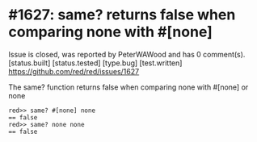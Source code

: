 
#1627: same? returns false when comparing none with #[none]
================================================================================
Issue is closed, was reported by PeterWAWood and has 0 comment(s).
[status.built] [status.tested] [type.bug] [test.written]
<https://github.com/red/red/issues/1627>

The same? function returns false when comparing none with #[none] or none

``` Red
red>> same? #[none] none
== false
red>> same? none none
== false
```



